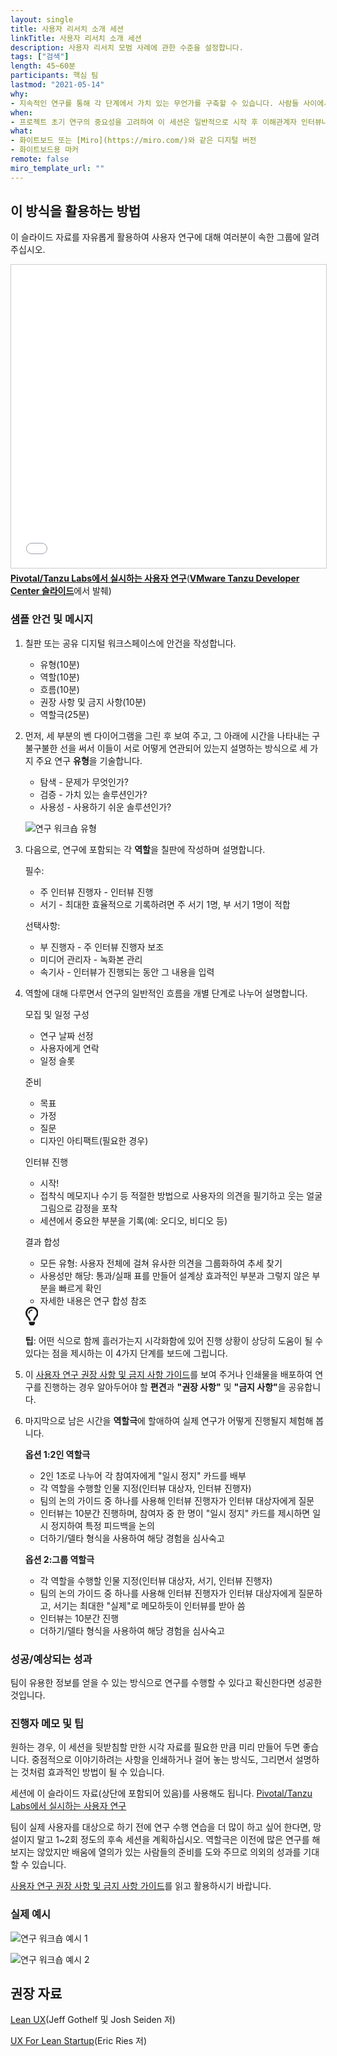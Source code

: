 ```yaml
---
layout: single
title: 사용자 리서치 소개 세션
linkTitle: 사용자 리서치 소개 세션
description: 사용자 리서치 모범 사례에 관한 수준을 설정합니다.
tags: ["검색"]
length: 45~60분
participants: 핵심 팀
lastmod: "2021-05-14"
why:
- 지속적인 연구를 통해 각 단계에서 가치 있는 무언가를 구축할 수 있습니다. 사람들 사이에서 필요와 문제는 늘 발생하기 때문에 가치를 창출하려면 이러한 문제를 얼마나 잘 해결하고 있는지에 대한 깊은 이해가 필요합니다. 이 세션은 팀이 수행하는 첫 번째 이해관계자 또는 사용자 인터뷰에 앞서 팀을 조정하기 위한 연구 모범 사례에 대한 개요를 제공합니다.
when:
- 프로젝트 초기 연구의 중요성을 고려하여 이 세션은 일반적으로 시작 후 이해관계자 인터뷰나 탐색을 위한 사용자 연구보다 먼저, 가능한 한 빨리 이루어집니다.
what:
- 화이트보드 또는 [Miro](https://miro.com/)와 같은 디지털 버전
- 화이트보드용 마커
remote: false
miro_template_url: ""
---
```

<h2 id="how-to-use-this-method">이 방식을 활용하는 방법</h2>
<div class="bg-gray-dark p-lg-5 p-3 mb-4"><div class="col-lg-9"><p>이 슬라이드 자료를 자유롭게 활용하여 사용자 연구에 대해 여러분이 속한 그룹에 알려주십시오.</p><iframe src="//www.slideshare.net/slideshow/embed_code/key/iYAC2Vhv0ZEIml" width="595" height="485" frameborder="0" marginwidth="0" marginheight="0" scrolling="no" style="border:1px solid #CCC; border-width:1px; margin-bottom:5px; max-width: 100%;" allowfullscreen=""></iframe><div style="margin-bottom:5px"><strong><a href="//www.slideshare.net/VMwareTanzu/user-research-at-vmware-tanzu-labs" title="Pivotal/Tanzu Labs에서 실시하는 사용자 연구" target="_blank">Pivotal/Tanzu Labs에서 실시하는 사용자 연구</a></strong>(<strong><a href="https://www.slideshare.net/VMwareTanzu" target="_blank">VMware Tanzu Developer Center 슬라이드</a></strong>에서 발췌)</div>
<h3 id="sample-agenda--prompts">샘플 안건 및 메시지</h3>
<ol>
<li>
<p>칠판 또는 공유 디지털 워크스페이스에 안건을 작성합니다.</p>
<ul>
<li>유형(10분)</li>
<li>역할(10분)</li>
<li>흐름(10분)</li>
<li>권장 사항 및 금지 사항(10분)</li>
<li>역할극(25분)</li>
</ul>
</li>
<li>
<p>먼저, 세 부분의 벤 다이어그램을 그린 후 보여 주고, 그 아래에 시간을 나타내는 구불구불한 선을 써서 이들이 서로 어떻게 연관되어 있는지 설명하는 방식으로 세 가지 주요 연구 <strong>유형</strong>을 기술합니다.</p>
<ul>
<li>탐색 - 문제가 무엇인가?</li>
<li>검증 - 가치 있는 솔루션인가?</li>
<li>사용성 - 사용하기 쉬운 솔루션인가?</li>
</ul>
<p><img src="/developer/practices/user-research-introduction-session/images/research-types.jpg" alt="연구 워크숍 유형"></p>
</li>
<li>
<p>다음으로, 연구에 포함되는 각 <strong>역할</strong>을 칠판에 작성하며 설명합니다.</p>
<p>필수:</p>
<ul>
<li>주 인터뷰 진행자 - 인터뷰 진행</li>
<li>서기 - 최대한 효율적으로 기록하려면 주 서기 1명, 부 서기 1명이 적합</li>
</ul>
<p>선택사항:</p>
<ul>
<li>부 진행자 - 주 인터뷰 진행자 보조</li>
<li>미디어 관리자 - 녹화본 관리</li>
<li>속기사 - 인터뷰가 진행되는 동안 그 내용을 입력</li>
</ul>
</li>
<li>
<p>역할에 대해 다루면서 연구의 일반적인 흐름을 개별 단계로 나누어 설명합니다.</p>
<p>모집 및 일정 구성</p>
<ul>
<li>연구 날짜 선정</li>
<li>사용자에게 연락</li>
<li>일정 슬롯</li>
</ul>
<p>준비</p>
<ul>
<li>목표</li>
<li>가정</li>
<li>질문</li>
<li>디자인 아티팩트(필요한 경우)</li>
</ul>
<p>인터뷰 진행</p>
<ul>
<li>시작!</li>
<li>접착식 메모지나 수기 등 적절한 방법으로 사용자의 의견을 필기하고 웃는 얼굴 그림으로 감정을 포착</li>
<li>세션에서 중요한 부분을 기록(예: 오디오, 비디오 등)</li>
</ul>
<p>결과 합성</p>
<ul>
<li>모든 유형: 사용자 전체에 걸쳐 유사한 의견을 그룹화하여 추세 찾기</li>
<li>사용성만 해당: 통과/실패 표를 만들어 설계상 효과적인 부분과 그렇지 않은 부분을 빠르게 확인</li>
<li>자세한 내용은 연구 합성 참조</li>
</ul>
<div class="callout td-box--gray-darkest p-3 my-5 border-bottom border-right border-left border-top row"><div class="col-1 row align-items-center justify-content-center"><svg height="30" aria-hidden="true" focusable="false" data-prefix="far" data-icon="lightbulb" role="img" xmlns="http://www.w3.org/2000/svg" viewBox="0 0 352 512" class="svg-inline--fa fa-lightbulb"><path fill="currentColor" d="M176 80c-52.94 0-96 43.06-96 96 0 8.84 7.16 16 16 16s16-7.16 16-16c0-35.3 28.72-64 64-64 8.84 0 16-7.16 16-16s-7.16-16-16-16zM96.06 459.17c0 3.15.93 6.22 2.68 8.84l24.51 36.84c2.97 4.46 7.97 7.14 13.32 7.14h78.85c5.36 0 10.36-2.68 13.32-7.14l24.51-36.84c1.74-2.62 2.67-5.7 2.68-8.84l.05-43.18H96.02l.04 43.18zM176 0C73.72 0 0 82.97 0 176c0 44.37 16.45 84.85 43.56 115.78 16.64 18.99 42.74 58.8 52.42 92.16v.06h48v-.12c-.01-4.77-.72-9.51-2.15-14.07-5.59-17.81-22.82-64.77-62.17-109.67-20.54-23.43-31.52-53.15-31.61-84.14-.2-73.64 59.67-128 127.95-128 70.58 0 128 57.42 128 128 0 30.97-11.24 60.85-31.65 84.14-39.11 44.61-56.42 91.47-62.1 109.46a47.507 47.507 0 0 0-2.22 14.3v.1h48v-.05c9.68-33.37 35.78-73.18 52.42-92.16C335.55 260.85 352 220.37 352 176 352 78.8 273.2 0 176 0z" class=""></path></svg></div><div class="col-11"><p><strong>팁</strong>: 어떤 식으로 함께 흘러가는지 시각화함에 있어 진행 상황이 상당히 도움이 될 수 있다는 점을 제시하는 이 4가지 단계를 보드에 그립니다.</p></div></div>
</li>
<li>
<p>이 <a href="/developer/practices/user-research-introduction-session/dos-and-donts">사용자 연구 권장 사항 및 금지 사항 가이드</a>를 보여 주거나 인쇄물을 배포하여 연구를 진행하는 경우 알아두어야 할 <strong>편견</strong>과 <strong>&quot;권장 사항&quot;</strong> 및 <strong>&quot;금지 사항&quot;</strong>을 공유합니다.</p>
</li>
<li>
<p>마지막으로 남은 시간을 <strong>역할극</strong>에 할애하여 실제 연구가 어떻게 진행될지 체험해 봅니다.</p>
<p><strong>옵션 1:2인 역할극</strong></p>
<ul>
<li>2인 1조로 나누어 각 참여자에게 &quot;일시 정지&quot; 카드를 배부</li>
<li>각 역할을 수행할 인물 지정(인터뷰 대상자, 인터뷰 진행자)</li>
<li>팀의 논의 가이드 중 하나를 사용해 인터뷰 진행자가 인터뷰 대상자에게 질문</li>
<li>인터뷰는 10분간 진행하며, 참여자 중 한 명이 &quot;일시 정지&quot; 카드를 제시하면 일시 정지하여 특정 피드백을 논의</li>
<li>더하기/델타 형식을 사용하여 해당 경험을 심사숙고</li>
</ul>
<p><strong>옵션 2:그룹 역할극</strong></p>
<ul>
<li>각 역할을 수행할 인물 지정(인터뷰 대상자, 서기, 인터뷰 진행자)</li>
<li>팀의 논의 가이드 중 하나를 사용해 인터뷰 진행자가 인터뷰 대상자에게 질문하고, 서기는 최대한 &quot;실제&quot;로 메모하듯이 인터뷰를 받아 씀</li>
<li>인터뷰는 10분간 진행</li>
<li>더하기/델타 형식을 사용하여 해당 경험을 심사숙고</li>
</ul>
</li>
</ol>
</div></div>
<div class="bg-gray-dark p-lg-5 p-3 mb-4"><div class="col-lg-9"><h3 id="successexpected-outcomes">성공/예상되는 성과</h3>
<p>팀이 유용한 정보를 얻을 수 있는 방식으로 연구를 수행할 수 있다고 확신한다면 성공한 것입니다.</p></div></div>
<div class="bg-gray-dark p-lg-5 p-3 mb-4"><div class="col-lg-9"><h3 id="facilitator-notes--tips">진행자 메모 및 팁</h3>
<p>원하는 경우, 이 세션을 뒷받침할 만한 시각 자료를 필요한 만큼 미리 만들어 두면 좋습니다. 중점적으로 이야기하려는 사항을 인쇄하거나 걸어 놓는 방식도, 그리면서 설명하는 것처럼 효과적인 방법이 될 수 있습니다.</p>
<p>세션에 이 슬라이드 자료(상단에 포함되어 있음)를 사용해도 됩니다. <a href="https://tanzu.vmware.com/content/vmware-tanzu-developer-center-slides/user-research-at-vmware-tanzu-labs" target="_blank" rel="nofollow">Pivotal/Tanzu Labs에서 실시하는 사용자 연구</a></p>
<p>팀이 실제 사용자를 대상으로 하기 전에 연구 수행 연습을 더 많이 하고 싶어 한다면, 망설이지 말고 1~2회 정도의 후속 세션을 계획하십시오. 역할극은 이전에 많은 연구를 해보지는 않았지만 배움에 열의가 있는 사람들의 준비를 도와 주므로 의외의 성과를 기대할 수 있습니다.</p>
<p><a href="/developer/practices/user-research-introduction-session/dos-and-donts">사용자 연구 권장 사항 및 금지 사항 가이드</a>를 읽고 활용하시기 바랍니다.</p>
</div></div>
<div class="bg-gray-dark p-lg-5 p-3 mb-4"><div class="col-lg-9"><h3 id="real-world-examples">실제 예시</h3>
<p><img src="/developer/practices/user-research-introduction-session/images/example-1.jpg" alt="연구 워크숍 예시 1"></p>
<p><img src="/developer/practices/user-research-introduction-session/images/example-2.jpg" alt="연구 워크숍 예시 2"></p>
</div></div>
<div class="bg-gray-dark p-lg-5 p-3 mb-4"><div class="col-lg-9"><h2 id="recommended-reading">권장 자료</h2>
<p><a href="https://www.oreilly.com/library/view/lean-ux/9781449366834/" target="_blank" rel="nofollow">Lean UX</a>(Jeff Gothelf 및 Josh Seiden 저)</p>
<p><a href="https://www.amazon.com/UX-Lean-Startups-Experience-Research/dp/1449334911" target="_blank" rel="nofollow">UX For Lean Startup</a>(Eric Ries 저)</p>
</div></div>